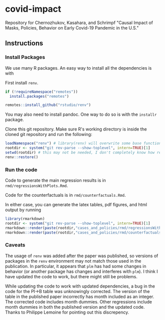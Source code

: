 # covid-impact
Repository for Chernozhukov, Kasahara, and Schrimpf "Causal Impact of Masks, Policies, Behavior on Early Covid-19 Pandemic in the U.S."

## Instructions

### Install Packages
We use many R packages. An easy way to install all the dependencies is with 

First install `renv`.
```r
if (!requireNamespace("remotes"))
  install.packages("remotes")

remotes::install_github("rstudio/renv")
```
You may also need to install pandoc. One way to do so is with the `installr` package. 

Clone this git repository. Make sure R's working directory is inside the cloned git repository and run the following:
```r
loadNamespace("renv") # library(renv) will overwrite some base functions and break things
rootdir <- system("git rev-parse --show-toplevel", intern=TRUE)[1]
setwd(rootdir) # this may not be needed, I don't completely know how renv works
renv::restore()
```

### Run the code
Code to generate the main regression results is in `rmd/regressionsWithPlots.Rmd`.

Code for the counterfactuals is in `rmd/counterfactuals.Rmd`. 

In either case, you can generate the latex tables, pdf figures, and html output by running

```r
library(rmarkdown)
rootdir <- system("git rev-parse --show-toplevel", intern=TRUE)[1]
rmarkdown::render(paste(rootdir,"cases_and_policies/rmd/regressionsWithPlots.Rmd", sep="/"))
rmarkdown::render(paste(rootdir,"cases_and_policies/rmd/counterfactuals.Rmd", sep="/"))
```

### Caveats

The usage of `renv` was added after the paper was published, so
versions of packages in the `renv` environment may not match those
used in the publication. In particular, it appears that `plm` has had
some changes in behavior (or another package has changes and
interferes with `plm`). I think I have updated the code to work, but
there might still be problems.

While updating the code to work with updated dependencies, a bug in
the code for the PI->B table was unknowingly corrected. The version of
the table in the published paper incorrectly has month included as an
integer. The corrected code includes month dummies. Other regressions
include month dummies in both the published version and the updated
code. Thanks to Philippe Lemoine for pointing out this discrepency. 
